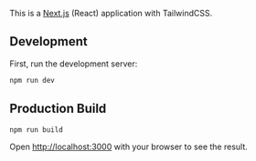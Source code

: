 This is a [Next.js](https://nextjs.org/) (React) application with TailwindCSS.

## Development

First, run the development server:

```bash
npm run dev
```

## Production Build

```bash
npm run build
```

Open [http://localhost:3000](http://localhost:3000) with your browser to see the result.
